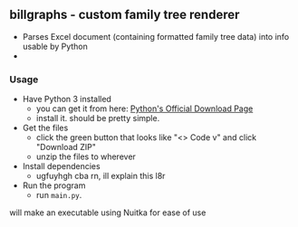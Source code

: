 ## billgraphs - custom family tree renderer

- Parses Excel document (containing formatted family tree data) into info usable by Python
- 

### Usage
- Have Python 3 installed
	- you can get it from here: [Python's Official Download Page](https://www.python.org/downloads/)
	- install it. should be pretty simple.
- Get the files
	- click the green button that looks like "<> Code v" and click "Download ZIP"
	- unzip the files to wherever
- Install dependencies
	- ugfuyhgh cba rn, ill explain this l8r
- Run the program
	- run `main.py`.
                          
will make an executable using Nuitka for ease of use
